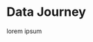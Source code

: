 <walkthrough-metadata>
  <meta name="title" content="Data Journey" />
  <meta name="description" content="add description" />
  <meta name="keywords" content="AI, GenAI, Data Analytics, etc" />
</walkthrough-metadata>

# Data Journey


lorem ipsum

<!-- TODO write journey markdown -->


